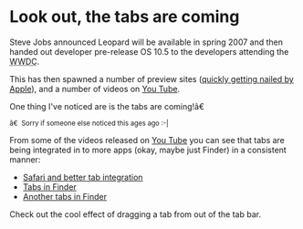# Look out, the tabs are coming

Steve Jobs announced Leopard will be available in spring 2007 and then handed out developer pre-release OS 10.5 to the developers attending the <abbr title="World Wide Developers Conference">WWDC</abbr>.

This has then spawned a number of preview sites ([quickly getting nailed by Apple](http://www.crunchnotes.com/?p=268)), and a number of videos on [You Tube](http://youtube.com).

One thing I've noticed are is the tabs are coming!â€ 

<small>â€  Sorry if someone else noticed this ages ago :-|</small>


<!--more-->

From some of the videos released on [You Tube](http://youtube.com) you can see that tabs are being integrated in to more apps (okay, maybe just Finder) in a consistent manner:

* [Safari and better tab integration](http://youtube.com/watch?v=j2WY3inouhw)
* [Tabs in Finder](http://youtube.com/watch?v=M3pdxJ_mKII)
* [Another tabs in Finder](http://youtube.com/watch?v=hC5ahdZe7Yo)

Check out the cool effect of dragging a tab from out of the tab bar.